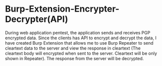 # Burp-Extension-Encrypter-Decrypter(API)

During web application pentest, the application sends and receives PGP encrypted data. Since the clients has API to encrypt and decrypt the data, I have created Burp Extension that allows me to use Burp Repeater to send cleartext data to the server and view the response in cleartext (The cleartext body will encrypted when sent to the server. Cleartext will be only shown in Repeater). The response from the server will be decrypted.
